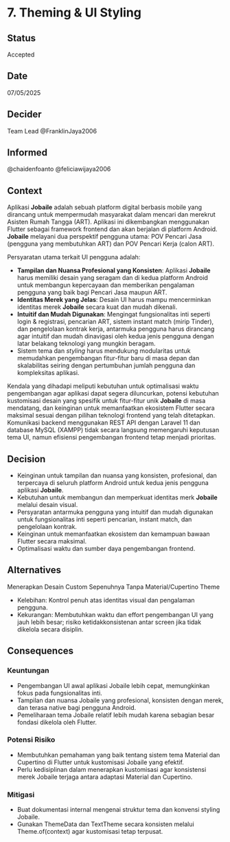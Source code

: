# 7. Theming & UI Styling

## Status
Accepted

## Date
07/05/2025

## Decider
Team Lead @FranklinJaya2006

## Informed
@chaidenfoanto @feliciawijaya2006

## Context
Aplikasi **Jobaile** adalah sebuah platform digital berbasis mobile yang dirancang untuk mempermudah masyarakat dalam mencari dan merekrut Asisten Rumah Tangga (ART). Aplikasi ini dikembangkan menggunakan Flutter sebagai framework frontend dan akan berjalan di platform Android. **Jobaile** melayani dua perspektif pengguna utama: POV Pencari Jasa (pengguna yang membutuhkan ART) dan POV Pencari Kerja (calon ART).

Persyaratan utama terkait UI pengguna adalah:
- **Tampilan dan Nuansa Profesional yang Konsisten**: Aplikasi **Jobaile** harus memiliki desain yang seragam dan di kedua platform Android untuk membangun kepercayaan dan memberikan pengalaman pengguna yang baik bagi Pencari Jasa maupun ART.
- **Identitas Merek yang Jelas**: Desain UI harus mampu mencerminkan identitas merek **Jobaile** secara kuat dan mudah dikenali.
- **Intuitif dan Mudah Digunakan**: Mengingat fungsionalitas inti seperti login & registrasi, pencarian ART, sistem instant match (mirip Tinder), dan pengelolaan kontrak kerja, antarmuka pengguna harus dirancang agar intuitif dan mudah dinavigasi oleh kedua jenis pengguna dengan latar belakang teknologi yang mungkin beragam.
- Sistem tema dan *styling* harus mendukung modularitas untuk memudahkan pengembangan fitur-fitur baru di masa depan dan skalabilitas seiring dengan pertumbuhan jumlah pengguna dan kompleksitas aplikasi.

Kendala yang dihadapi meliputi kebutuhan untuk optimalisasi waktu pengembangan agar aplikasi dapat segera diluncurkan, potensi kebutuhan kustomisasi desain yang spesifik untuk fitur-fitur unik **Jobaile** di masa mendatang, dan keinginan untuk memanfaatkan ekosistem Flutter secara maksimal sesuai dengan pilihan teknologi frontend yang telah ditetapkan. Komunikasi backend menggunakan REST API dengan Laravel 11 dan database MySQL (XAMPP) tidak secara langsung memengaruhi keputusan tema UI, namun efisiensi pengembangan frontend tetap menjadi prioritas.

## Decision
- Keinginan untuk tampilan dan nuansa yang konsisten, profesional, dan terpercaya di seluruh platform Android untuk kedua jenis pengguna aplikasi **Jobaile**.
- Kebutuhan untuk membangun dan memperkuat identitas merk **Jobaile** melalui desain visual.
- Persyaratan antarmuka pengguna yang intuitif dan mudah digunakan untuk fungsionalitas inti seperti pencarian, instant match, dan pengelolaan kontrak.
- Keinginan untuk memanfaatkan ekosistem dan kemampuan bawaan Flutter secara maksimal.
- Optimalisasi waktu dan sumber daya pengembangan frontend.

## Alternatives
Menerapkan Desain Custom Sepenuhnya Tanpa Material/Cupertino Theme
- Kelebihan: Kontrol penuh atas identitas visual dan pengalaman pengguna.
- Kekurangan: Membutuhkan waktu dan effort pengembangan UI yang jauh lebih besar; risiko ketidakkonsistenan antar screen jika tidak dikelola secara disiplin.

## Consequences

### Keuntungan
- Pengembangan UI awal aplikasi Jobaile lebih cepat, memungkinkan fokus pada fungsionalitas inti.
- Tampilan dan nuansa Jobaile yang profesional, konsisten dengan merek, dan terasa native bagi pengguna Android.
- Pemeliharaan tema Jobaile relatif lebih mudah karena sebagian besar fondasi dikelola oleh Flutter.

### Potensi Risiko
- Membutuhkan pemahaman yang baik tentang sistem tema Material dan Cupertino di Flutter untuk kustomisasi Jobaile yang efektif.
- Perlu kedisiplinan dalam menerapkan kustomisasi agar konsistensi merek Jobaile terjaga antara adaptasi Material dan Cupertino.

### Mitigasi
- Buat dokumentasi internal mengenai struktur tema dan konvensi styling Jobaile.
- Gunakan ThemeData dan TextTheme secara konsisten melalui Theme.of(context) agar kustomisasi tetap terpusat.